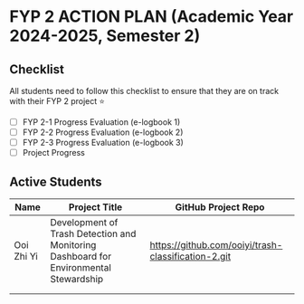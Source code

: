 # FYP 2 ACTION PLAN (Academic Year 2024-2025, Semester 2)

## Checklist

All students need to follow this checklist to ensure that they are on track with their FYP 2 project :star: 

- [ ] FYP 2-1 Progress Evaluation (e-logbook 1)
- [ ] FYP 2-2 Progress Evaluation (e-logbook 2)
- [ ] FYP 2-3 Progress Evaluation (e-logbook 3)
- [ ] Project Progress

## Active Students

| Name | Project Title | GitHub Project Repo |
|------|---------------|---------------------|
|  Ooi Zhi Yi    | Development of Trash Detection and Monitoring Dashboard for Environmental Stewardship |https://github.com/ooiyi/trash-classification-2.git                     |
|      |               |                     |
|      |               |                     |







